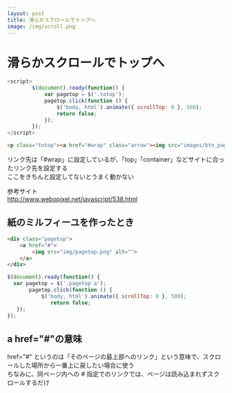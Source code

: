 ```yaml
---
layout: post
title: 滑らかスクロールでトップへ
image: /img/scroll.png
---
```


# 滑らかスクロールでトップへ

```javascript
<script>
        $(document).ready(function() {
            var pagetop = $('.totop');
            pagetop.click(function () {
                $('body, html').animate({ scrollTop: 0 }, 500);
                return false;
            });
        });
</script>
```
```html
<p class="totop"><a href="#wrap" class="arrow"><img src="images/btn_pagetop.png" alt=""></a></p>
```

リンク先は「#wrap」に設定しているが、「top」「container」などサイトに合ったリンク先を設定する   
ここをきちんと設定してないとうまく動かない   

参考サイト   
http://www.webopixel.net/javascript/538.html   


## 紙のミルフィーユを作ったとき

```html
<div class="pagetop">
    <a href="#">
        <img src="img/pagetop.png" alt="">
    </a>
</div>
```

```javascript
$(document).ready(function() {
  var pagetop = $('.pagetop a');
       pagetop.click(function () {
           $('body, html').animate({ scrollTop: 0 }, 500);
              return false;
   });
});
```

## a href="#"の意味

href="#" というのは「そのページの最上部へのリンク」という意味で、スクロールした場所から一番上に戻したい場合に使う   
ちなみに、同ページ内への # 指定でのリンクでは、ページは読み込まれずスクロールするだけ   
